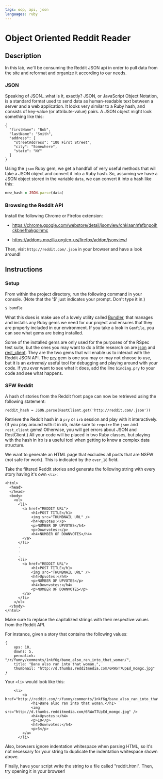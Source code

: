 ```yaml
---
tags: oop, api, json
languages: ruby
---
```


# Object Oriented Reddit Reader

## Description

In this lab, we'll be consuming the Reddit JSON api in order to pull data from
the site and reformat and organize it according to our needs.

### JSON

Speaking of JSON...what is it, exactly? JSON, or JavaScript Object Notation, is a
standard format used to send data as human-readable text between a server and a web
application. It looks very similar to a Ruby hash, and consists of key-value (or
attribute-value) pairs. A JSON object might look something like this:

```
{
  "firstName": "Bob",
  "lastName": "Smith",
  "address": {
    "streetAddress": "100 First Street",
    "city": "Somewhere",
    "state": "NY"
  }
}
```

Using the `json` Ruby gem, we get a handfull of very useful methods that will take
a JSON object and convert it into a Ruby hash. So, assuming we have a JSON object
stored in the variable `data`, we can convert it into a hash like this:

```ruby
new_hash = JSON.parse(data)
```

### Browsing the Reddit API

Install the following Chrome or Firefox extension:

* https://chrome.google.com/webstore/detail/jsonview/chklaanhfefbnpoihckbnefhakgolnmc

* https://addons.mozilla.org/en-us/firefox/addon/jsonview/

Then, visit `http://reddit.com/.json` in your browser and have a look around!

## Instructions

### Setup

From within the project directory, run the following command in your console. (Note
that the '$' just indicates your prompt. Don't type it in.)

```bash
$ bundle
```

What this does is make use of a lovely utility called [Bundler](http://bundler.io/), 
that manages and installs any Ruby gems we need for our project and ensures that 
they are properly included in our environment. If you take a look in `Gemfile`, 
you can see what gems are being installed.

Some of the installed gems are only used for the purposes of the RSpec test suite, but
the ones you may want to do a little research on are [json](http://www.ruby-doc.org/stdlib-2.0.0/libdoc/json/rdoc/JSON.html)
and [rest_client](https://github.com/rest-client/rest-client). They are the two
gems that will enable us to interact with the Reddit JSON API. The [pry](https://github.com/pry/pry)
gem is one you may or may not choose to use, but it is an *extremely* useful tool
for debugging and playing around with your code. If you ever want to see what it does,
add the line `binding.pry` to your code and see what happens.

### SFW Reddit

A hash of stories from the Reddit front page can now be retrieved using the following statement:

`reddit_hash = JSON.parse(RestClient.get('http://reddit.com/.json'))`

Retrieve the Reddit hash in a `pry` or `irb` session and play with it interactively.
(If you play around with it in irb, make sure to `require` the `json` and `rest_client`
gems! Otherwise, you will get errors about JSON and RestClient.) All your code will
be placed in two Ruby classes, but playing with the hash in irb is a useful tool when
getting to know a complex data structure.

We want to generate an HTML page that excludes all posts that are NSFW (not safe for work).
This is indicated by the `over_18` field.

Take the filtered Reddit stories and generate the following string with every story having it's own `<li>`:

    <html>
      <head>
      </head>
      <body>
        <ul>
          <li>
            <a href="REDDIT URL">
                <h1>POST TITLE</h1>
                <img src="THUMBNAIL URL" />
                <h4>Upvotes:</p>
                <p>NUMBER OF UPVOTES</h4>
                <p>Downvotes:</p>
                <h4>NUMBER OF DOWNVOTES</h4>
            </a>
          </li>
          .
          .
          .
          <li>
            <a href="REDDIT URL">
                <h1>POST TITLE</h1>
                <img src="THUMBNAIL URL" />
                <h4>Upvotes:</h4>
                <p>NUMBER OF UPVOTES</p>
                <h4>Downvotes:</h4>
                <p>NUMBER OF DOWNVOTES</p>
            </a>
          </li>
        </ul>
      </body>
    </html>
    

Make sure to replace the capitalized strings with their respective values from the Reddit API.

For instance, given a story that contains the following values:

    { 
        ups: 10, 
        downs: 5, 
        permalink: "/r/funny/comments/1nkf6g/bane_also_ran_into_that_woman/",
        title: "Bane also ran into that woman.",
        thumbnail: "http://d.thumbs.redditmedia.com/6RWoT7UpEd_momgc.jpg"
    }
    
Your `<li>` would look like this:

        <li>
            <a href="http://reddit.com/r/funny/comments/1nkf6g/bane_also_ran_into_that_woman/">
                <h1>Bane also ran into that woman.</h1>
                <img src="http://d.thumbs.redditmedia.com/6RWoT7UpEd_momgc.jpg" />
                <h4>Upvotes:</h4>
                <p>10</p>
                <h4>Downvotes:</h4>
                <p>5</p>
            </a>
          </li>

Also, browsers ignore indentation whitespace when parsing HTML, so it's not necessary
for your string to duplicate the indentation whitespace shown above.
    
Finally, have your script write the string to a file called "reddit.html". Then, 
try opening it in your browser!